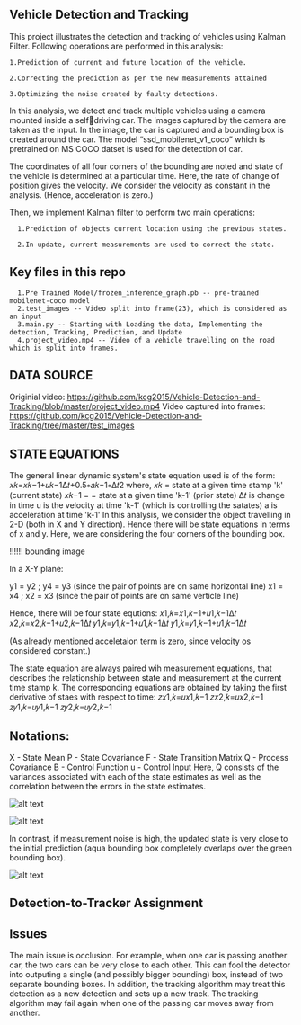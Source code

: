 ## Vehicle Detection and Tracking

This project illustrates the detection and tracking of vehicles using Kalman Filter. Following operations are performed in this analysis:

    1.Prediction of current and future location of the vehicle.
   
    2.Correcting the prediction as per the new measurements attained
   
    3.Optimizing the noise created by faulty detections.
   
In this analysis, we detect and track multiple vehicles using a camera mounted inside a selfdriving car. The images captured by the camera are taken as the input. In the image, the car is captured and a bounding box is created around the car. The model “ssd_mobilenet_v1_coco” which is pretrained on MS COCO datset is used for the detection of car.

The coordinates of all four corners of the bounding are noted and state of the vehicle is determined at a particular time. Here, the rate of change of position gives the velocity. We consider the velocity as constant in the analysis. (Hence, acceleration is zero.)

Then, we implement Kalman filter to perform two main operations:

      1.Prediction of objects current location using the previous states.
      
      2.In update, current measurements are used to correct the state.


## Key files in this repo

      1.Pre Trained Model/frozen_inference_graph.pb -- pre-trained mobilenet-coco model
      2.test_images -- Video split into frame(23), which is considered as an input
      3.main.py -- Starting with Loading the data, Implementing the detection, Tracking, Prediction, and Update  
      4.project_video.mp4 -- Video of a vehicle travelling on the road which is split into frames.
 

## DATA SOURCE

Originial video:
https://github.com/kcg2015/Vehicle-Detection-and-Tracking/blob/master/project_video.mp4
Video captured into frames:
https://github.com/kcg2015/Vehicle-Detection-and-Tracking/tree/master/test_images

## STATE EQUATIONS

The general linear dynamic system's state equation used is of the form:  𝑥𝑘=𝑥𝑘−1+𝑢𝑘−1Δ𝑡+0.5∗𝑎𝑘−1∗Δ𝑡2 
where,
𝑥𝑘  = state at a given time stamp 'k' (current state)
𝑥𝑘−1  = = state at a given time 'k-1' (prior state)
Δ𝑡  is change in time
u is the velocity at time 'k-1' (which is controlling the satates)
a is acceleration at time 'k-1'
In this analysis, we consider the object travelling in 2-D (both in X and Y direction).
Hence there will be state equations in terms of x and y.
Here, we are considering the four corners of the bounding box.


!!!!!! bounding image


In a X-Y plane:

y1 = y2 ; y4 = y3 (since the pair of points are on same horizontal line)
x1 = x4 ; x2 = x3 (since the pair of points are on same verticle line)

Hence, there will be four state equtions:
𝑥1,𝑘=𝑥1,𝑘−1+𝑢1,𝑘−1Δ𝑡 
𝑥2,𝑘=𝑥2,𝑘−1+𝑢2,𝑘−1Δ𝑡 
𝑦1,𝑘=𝑦1,𝑘−1+𝑢1,𝑘−1Δ𝑡 
𝑦1,𝑘=𝑦1,𝑘−1+𝑢1,𝑘−1Δ𝑡 

(As already mentioned acceletaion term is zero, since velocity os considered constant.)


The state equation are always paired wih measurement equations, that describes the relationship between state and measurement at the current time stamp k.
The corresponding equations are obtained by taking the first derivative of staes with respect to time:
𝑧𝑥1,𝑘=𝑢𝑥1,𝑘−1 
𝑧𝑥2,𝑘=𝑢𝑥2,𝑘−1 
𝑧𝑦1,𝑘=𝑢𝑦1,𝑘−1 
𝑧𝑦2,𝑘=𝑢𝑦2,𝑘−1 


## Notations:

X - State Mean
P - State Covariance
F - State Transition Matrix
Q - Process Covariance
B - Control Function
u - Control Input
Here, Q consists of the variances associated with each of the state estimates as well as the correlation between the errors in the state estimates. 

![alt text](https://github.com/Karthika-ai/Vehicle-Detection-and-Tracking-Using-Kalman-Filter/blob/main/Screenshots/Screen%20Shot%202022-03-19%20at%208.36.58%20PM.png?raw=true)















![alt text](https://github.com/kcg2015/Vehicle-Detection-and-Tracking/raw/master/example_imgs/low_meas_noise.png)


In contrast, if measurement noise is high, the updated state is very close to the initial prediction (aqua bounding box completely overlaps over the green bounding box).

![alt text](https://github.com/kcg2015/Vehicle-Detection-and-Tracking/raw/master/example_imgs/high_meas_noise.png)



## Detection-to-Tracker Assignment

## Issues

The main issue is occlusion. For example, when one car is passing another car, the two cars can be very close to each other. This can fool the detector into outputing a single (and possibly bigger bounding) box, instead of two separate bounding boxes. In addition, the tracking algorithm may treat this detection as a new detection and sets up a new track. The tracking algorithm may fail again when one of the passing car moves away from another.
